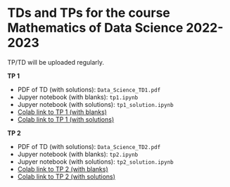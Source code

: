 # TDs and TPs for the course Mathematics of Data Science 2022-2023

TP/TD will be uploaded regularly.

**TP 1**
- PDF of TD (with solutions): `Data_Science_TD1.pdf`
- Jupyer notebook (with blanks): `tp1.ipynb`
- Jupyer notebook (with solutions): `tp1_solution.ipynb`
- [Colab link to TP 1 (with blanks)](https://colab.research.google.com/github/gjhuizing/tp_data_science/blob/main/tp1.ipynb)
- [Colab link to TP 1 (with solutions)](https://colab.research.google.com/github/gjhuizing/tp_data_science/blob/main/tp1_solution.ipynb)


**TP 2**
- PDF of TD (with solutions): `Data_Science_TD2.pdf`
- Jupyer notebook (with blanks): `tp2.ipynb`
- Jupyer notebook (with solutions): `tp2_solution.ipynb`
- [Colab link to TP 2 (with blanks)](https://colab.research.google.com/github/gjhuizing/tp_data_science/blob/main/tp2.ipynb)
- [Colab link to TP 2 (with solutions)](https://colab.research.google.com/github/gjhuizing/tp_data_science/blob/main/tp2_solution.ipynb)

